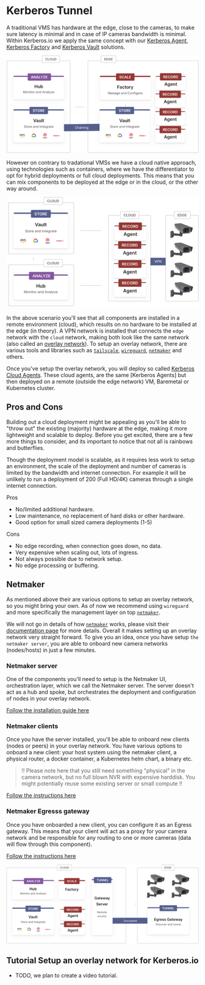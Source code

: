 # Kerberos Tunnel

A traditional VMS has hardware at the edge, close to the cameras, to make sure latency is minimal and in case of IP cameras bandwidth is minimal. Within Kerberos.io we apply the same concept with our [Kerberos Agent](https://github.com/kerberos-io/agent), [Kerberos Factory](https://github.com/kerberos-io/factory) and [Kerberos Vault](https://github.com/kerberos-io/vault) solutions.

![Edge deployment](./assets/images/deployment-chaining.svg)

However on contrary to tradational VMSs we have a cloud native approach, using technologies such as containers, where we have the differentiator to opt for hybrid deployments or full cloud deployments. This means that you can mix components to be deployed at the edge or in the cloud, or the other way around.

![Cloud deployment](./assets/images/deployment-cloud.svg)

In the above scenario you'll see that all components are installed in a remote environment (cloud), which results on no hardware to be installed at the edge (in theory). A VPN network is installed that connects the `edge` network with the `cloud` network, making both look like the same network (also called an [overlay network](https://en.wikipedia.org/wiki/Overlay_network)). To setup an overlay network, there are various tools and libraries such as [`tailscale`](https://tailscale.com/), [`wireguard`](https://www.wireguard.com/), [`netmaker`](https://netmaker.io/) and others.

Once you've setup the overlay network, you will deploy so called [Kerberos Cloud Agents](https://github.com/kerberos-io/agent). These cloud agents, are the same [Kerberos Agents] but then deployed on a remote (outside the edge network) VM, Baremetal or Kubernetes cluster.

## Pros and Cons

Building out a cloud deployment might be appealing as you'll be able to "throw out" the existing (majority) hardware at the edge, making it more lightweight and scalable to deploy. Before you get excited, there are a few more things to consider, and its important to notice that not all is rainbows and butterflies.

Though the deployment model is scalable, as it requires less work to setup an environment, the scale of the deployment and number of cameras is limited by the bandwidth and internet connection. For example it will be unlikely to run a deployment of 200 (Full HD/4K) cameras through a single internet connection.

Pros

- No/limited additional hardware.
- Low maintenance, no replacement of hard disks or other hardware.
- Good option for small sized camera deployments (1-5)

Cons

- No edge recording, when connection goes down, no data.
- Very expensive when scaling out, lots of ingress.
- Not always possible due to network setup.
- No edge processing or buffering.

## Netmaker

As mentioned above their are various options to setup an overlay network, so you might bring your own. As of now we recommend using `wireguard` and more specifically the management layer on top [`netmaker`](https://netmaker.io/).

We will not go in details of how [`netmaker`](https://netmaker.io/) works, please visit their [documentation page](https://docs.netmaker.io/) for more details. Overall it makes setting up an overlay network very straight forward. To give you an idea, once you have setup `the netmaker server`, you are able to onboard new camera
networks (nodes/hosts) in just a few minutes.

### Netmaker server

One of the components you'll need to setup is the Netmaker UI, orchestration layer, which we call the Netmaker server. The server doesn't act as a hub and spoke, but orchestrates the deployment and configuration of nodes in your overlay network.

[Follow the installation guide here](https://netmaker.readthedocs.io/en/master/quick-start.html)

### Netmaker clients

Once you have the server installed, you'll be able to onboard new clients (nodes or peers) in your overlay network. You have various options to onboard a new client: your host system using the netmaker client, a physical router, a docker container, a Kubernetes helm chart, a binary etc.

> !! Please note here that you still need something "physical" in the camera network, but no full blown NVR with expensive harddisk. You might potentially reuse some existing server or small compute !!

[Follow the instructions here](https://netmaker.readthedocs.io/en/master/netclient.html#joining-a-network)

### Netmaker Egresss gateway

Once you have onboarded a new client, you can configure it as an Egress gateway. This means that your client will act as a proxy for your camera network and be responsible for any routing to one or more cameras (data will flow through this component).

[Follow the instructions here](https://netmaker.readthedocs.io/en/master/egress-gateway.html)

![Kerberos Tunnel](./assets/images/kerberos-tunneling.svg)

## Tutorial Setup an overlay network for Kerberos.io

- TODO, we plan to create a video tutorial.
